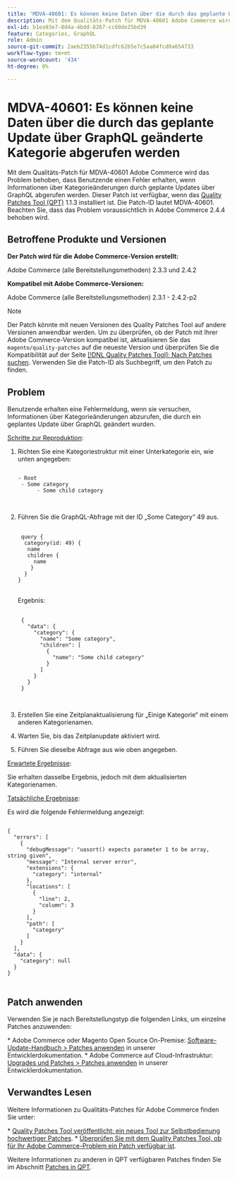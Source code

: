 ```yaml
---
title: 'MDVA-40601: Es können keine Daten über die durch das geplante Update über GraphQL geänderte Kategorie abgerufen werden'
description: Mit dem Qualitäts-Patch für MDVA-40601 Adobe Commerce wird das Problem behoben, dass Benutzende einen Fehler erhalten, wenn Informationen über Kategorieänderungen durch geplante Updates über GraphQL abgerufen werden. Dieser Patch ist verfügbar, wenn das [Quality Patches Tool (QPT)](https://experienceleague.adobe.com/de/docs/commerce-operations/upgrade-guide/patches/overview) 1.1.3 installiert ist. Die Patch-ID lautet MDVA-40601. Beachten Sie, dass das Problem voraussichtlich in Adobe Commerce 2.4.4 behoben wird.
exl-id: b1ea93e7-8d4a-4bdd-8267-cc60de25bd39
feature: Categories, GraphQL
role: Admin
source-git-commit: 2aeb2355b74d1cdfc62b5e7c5aa04fcd0a654733
workflow-type: tm+mt
source-wordcount: '434'
ht-degree: 0%

---
```


# MDVA-40601: Es können keine Daten über die durch das geplante Update über GraphQL geänderte Kategorie abgerufen werden

Mit dem Qualitäts-Patch für MDVA-40601 Adobe Commerce wird das Problem behoben, dass Benutzende einen Fehler erhalten, wenn Informationen über Kategorieänderungen durch geplante Updates über GraphQL abgerufen werden. Dieser Patch ist verfügbar, wenn das [Quality Patches Tool (QPT)](https://experienceleague.adobe.com/de/docs/commerce-operations/upgrade-guide/patches/overview) 1.1.3 installiert ist. Die Patch-ID lautet MDVA-40601. Beachten Sie, dass das Problem voraussichtlich in Adobe Commerce 2.4.4 behoben wird.

## Betroffene Produkte und Versionen

**Der Patch wird für die Adobe Commerce-Version erstellt:**

Adobe Commerce (alle Bereitstellungsmethoden) 2.3.3 und 2.4.2

**Kompatibel mit Adobe Commerce-Versionen:**

Adobe Commerce (alle Bereitstellungsmethoden) 2.3.1 - 2.4.2-p2

>[!NOTE]
>
>Der Patch könnte mit neuen Versionen des Quality Patches Tool auf andere Versionen anwendbar werden. Um zu überprüfen, ob der Patch mit Ihrer Adobe Commerce-Version kompatibel ist, aktualisieren Sie das `magento/quality-patches` auf die neueste Version und überprüfen Sie die Kompatibilität auf der Seite [[!DNL Quality Patches Tool]: Nach Patches suchen](https://experienceleague.adobe.com/tools/commerce-quality-patches/index.html?lang=de). Verwenden Sie die Patch-ID als Suchbegriff, um den Patch zu finden.

## Problem

Benutzende erhalten eine Fehlermeldung, wenn sie versuchen, Informationen über Kategorieänderungen abzurufen, die durch ein geplantes Update über GraphQL geändert wurden.

<u>Schritte zur Reproduktion</u>:

1. Richten Sie eine Kategoriestruktur mit einer Unterkategorie ein, wie unten angegeben:

   <pre>
   <code class="language-graphql">
   - Root
    - Some category
         - Some child category

   </code>
   </pre>

1. Führen Sie die GraphQL-Abfrage mit der ID „Some Category“ 49 aus.

   <pre>
    <code class="language-graphql">
    query &lbrace;
     category(id: 49) &lbrace;
      name
      children &lbrace;
        name
       &rbrace;
     &rbrace;
   &rbrace;
   </code>
   </pre>

   Ergebnis:

   <pre>
    <code class="language-graphql">
    &lbrace;
      "data": &lbrace;
        "category": &lbrace;
          "name": "Some category",
          "children": &lbrack;
            &lbrace;
              "name": "Some child category"
            &rbrace;
          &rbrack;
        &rbrace;
      &rbrace;
    &rbrace;
    </code>
    </pre>

1. Erstellen Sie eine Zeitplanaktualisierung für „Einige Kategorie“ mit einem anderen Kategorienamen.
1. Warten Sie, bis das Zeitplanupdate aktiviert wird.
1. Führen Sie dieselbe Abfrage aus wie oben angegeben.

<u>Erwartete Ergebnisse</u>:

Sie erhalten dasselbe Ergebnis, jedoch mit dem aktualisierten Kategorienamen.

<u>Tatsächliche Ergebnisse</u>:

Es wird die folgende Fehlermeldung angezeigt:

<pre>
<code class="language-graphql">
&lbrace;
  "errors": &lbrack;
    &lbrace;
      "debugMessage": "uasort() expects parameter 1 to be array, string given",
      "message": "Internal server error",
      "extensions": &lbrace;
        "category": "internal"
      &rbrace;,
      "locations": &lbrack;
        &lbrace;
          "line": 2,
          "column": 3
        &rbrace;
      &rbrack;,
      "path": &lbrack;
        "category"
      &rbrack;
    &rbrace;
  &rbrack;,
  "data": &lbrace;
    "category": null
  &rbrace;
&rbrace;
</code>
</pre>

## Patch anwenden

Verwenden Sie je nach Bereitstellungstyp die folgenden Links, um einzelne Patches anzuwenden:

&#x200B;* Adobe Commerce oder Magento Open Source On-Premise: [Software-Update-Handbuch > Patches anwenden](https://experienceleague.adobe.com/de/docs/commerce-operations/tools/quality-patches-tool/usage) in unserer Entwicklerdokumentation.
&#x200B;* Adobe Commerce auf Cloud-Infrastruktur: [Upgrades und Patches > Patches anwenden](https://experienceleague.adobe.com/de/docs/commerce-cloud-service/user-guide/develop/upgrade/apply-patches) in unserer Entwicklerdokumentation.

## Verwandtes Lesen

Weitere Informationen zu Qualitäts-Patches für Adobe Commerce finden Sie unter:

&#x200B;* [Quality Patches Tool veröffentlicht: ein neues Tool zur Selbstbedienung hochwertiger Patches](/help/announcements/adobe-commerce-announcements/magento-quality-patches-released-new-tool-to-self-serve-quality-patches.md).
&#x200B;* [Überprüfen Sie mit dem Quality Patches Tool, ob für Ihr Adobe Commerce-Problem ein Patch verfügbar ist](/help/support-tools/patches-available-in-qpt-tool/check-patch-for-magento-issue-with-magento-quality-patches.md).

Weitere Informationen zu anderen in QPT verfügbaren Patches finden Sie im Abschnitt [Patches in QPT](https://support.magento.com/hc/en-us/sections/360010506631-Patches-available-in-QPT-tool-).

